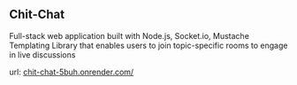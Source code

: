  ## Chit-Chat 

Full-stack web application built with Node.js, Socket.io, Mustache Templating Library that enables users to join topic-specific rooms to engage in live discussions

url: [chit-chat-5buh.onrender.com/](https://chit-chat-5buh.onrender.com/)

